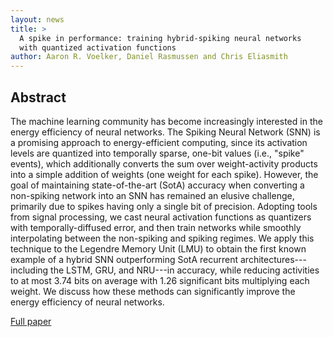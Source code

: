 ```yaml
---
layout: news
title: >
  A spike in performance: training hybrid-spiking neural networks
  with quantized activation functions
author: Aaron R. Voelker, Daniel Rasmussen and Chris Eliasmith
---
```


Abstract
--------

The machine learning community has become increasingly interested in
the energy efficiency of neural networks. The Spiking Neural Network
(SNN) is a promising approach to energy-efficient computing, since its
activation levels are quantized into temporally sparse, one-bit values
(i.e., "spike" events), which additionally converts the sum over
weight-activity products into a simple addition of weights (one weight
for each spike). However, the goal of maintaining state-of-the-art
(SotA) accuracy when converting a non-spiking network into an SNN has
remained an elusive challenge, primarily due to spikes having only a
single bit of precision. Adopting tools from signal processing, we
cast neural activation functions as quantizers with
temporally-diffused error, and then train networks while smoothly
interpolating between the non-spiking and spiking regimes. We apply
this technique to the Legendre Memory Unit (LMU) to obtain the first
known example of a hybrid SNN outperforming SotA recurrent
architectures---including the LSTM, GRU, and NRU---in accuracy, while
reducing activities to at most 3.74 bits on average with 1.26
significant bits multiplying each weight. We discuss how these methods
can significantly improve the energy efficiency of neural networks.

[<span class="paperlink">Full paper</span>](https://arxiv.org/abs/2002.03553)
